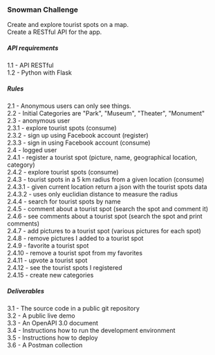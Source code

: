 
### Snowman Challenge

Create and explore tourist spots on a map.  
Create a RESTful API for the app.  


##### API requirements  
1.1 - API RESTful  
1.2 - Python with Flask  


##### Rules  
2.1 - Anonymous users can only see things.  
2.2 - Initial Categories are "Park", "Museum", "Theater", "Monument"  
2.3 - anonymous user  
    2.3.1 - explore tourist spots (consume)  
    2.3.2 - sign up using Facebook account (register)  
    2.3.3 - sign in using Facebook account (consume)  
2.4 - logged user   
    2.4.1 - register a tourist spot (picture, name, geographical location, category)  
    2.4.2 - explore tourist spots (consume)  
    2.4.3 - tourist spots in a 5 km radius from a given location (consume)  
    2.4.3.1 - given current location return a json with the tourist spots data  
    2.4.3.2 - uses only euclidian distance to measure the radius  
    2.4.4 - search for tourist spots by name  
    2.4.5 - comment about a tourist spot (search the spot and comment it)   
    2.4.6 - see comments about a tourist spot (search the spot and print comments)   
    2.4.7 - add pictures to a tourist spot (various pictures for each spot)   
    2.4.8 - remove pictures I added to a tourist spot  
    2.4.9 - favorite a tourist spot  
    2.4.10 - remove a tourist spot from my favorites  
    2.4.11 - upvote a tourist spot   
    2.4.12 - see the tourist spots I registered  
    2.4.15 - create new categories  



##### Deliverables  
3.1 - The source code in a public git repository  
3.2 - A public live demo  
3.3 - An OpenAPI 3.0 document  
3.4 - Instructions how to run the development environment  
3.5 - Instructions how to deploy    
3.6 - A Postman collection   